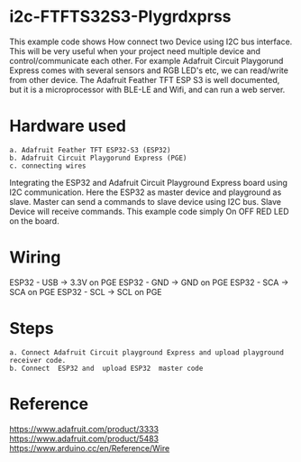 # i2c-FTFTS32S3-Plygrdxprss

This example code shows How connect two Device using I2C bus interface.  This will be very useful when your project need multiple device and control/communicate each other.  For example Adafruit Circuit Playgorund Express comes with several sensors and RGB LED's etc, we can read/write from other device.  The Adafruit Feather TFT ESP S3 is well documented, but it is a microprocessor with BLE-LE and Wifi, and can run a web server.  

# Hardware used 
    a. Adafruit Feather TFT ESP32-S3 (ESP32)
    b. Adafruit Circuit Playgorund Express (PGE)
    c. connecting wires 

Integrating the ESP32 and Adafruit Circuit Playground Express board using I2C communication. Here the ESP32 as master device and playground as slave. Master can send a commands to slave device using I2C bus. Slave Device will receive 
commands. This example code simply On OFF RED LED on the board.

# Wiring 

ESP32 - USB -> 3.3V on PGE
ESP32 - GND -> GND on PGE
ESP32 - SCA -> SCA on PGE
ESP32 - SCL -> SCL on PGE



# Steps 
    a. Connect Adafruit Circuit playground Express and upload playground receiver code.
    b. Connect  ESP32 and  upload ESP32  master code



# Reference 

https://www.adafruit.com/product/3333
https://www.adafruit.com/product/5483
https://www.arduino.cc/en/Reference/Wire